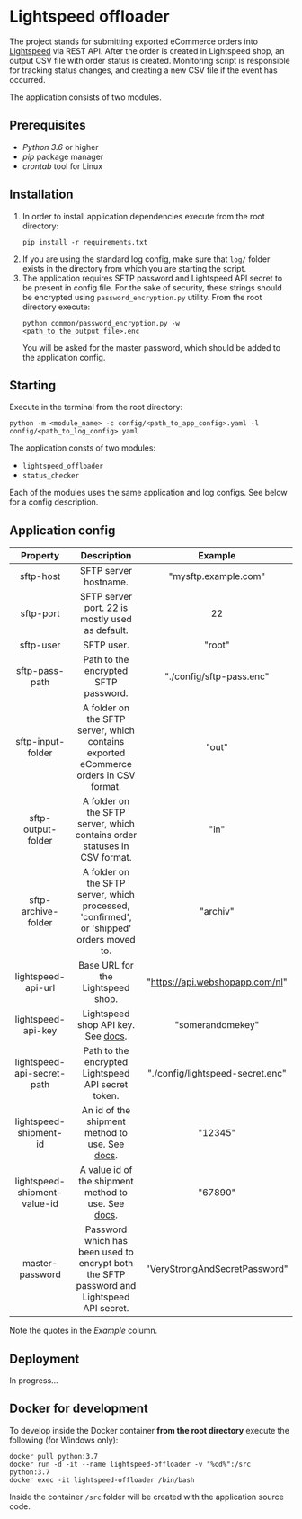 # Lightspeed offloader

The project stands for submitting exported eCommerce orders into [Lightspeed](https://www.lightspeed.com/) via REST API.
After the order is created in Lightspeed shop, an output CSV file with order status is created. 
Monitoring script is responsible for tracking status changes, and creating a new CSV file if the event has occurred.

The application consists of two modules.

## Prerequisites
- *Python 3.6* or higher
- *pip* package manager
- *crontab* tool for Linux

## Installation
1. In order to install application dependencies execute from the root directory:
    ```shell script
    pip install -r requirements.txt
    ``` 
2. If you are using the standard log config, make sure that `log/` folder exists in the directory from which you are 
   starting the script.
3. The application requires SFTP password and Lightspeed API secret to be present in config file. For the sake of security,
    these strings should be encrypted using `password_encryption.py` utility. From the root directory execute:
    ```shell script
    python common/password_encryption.py -w <path_to_the_output_file>.enc
    ```
   You will be asked for the master password, which should be added to the application config. 

## Starting

Execute in the terminal from the root directory:
```shell script
python -m <module_name> -c config/<path_to_app_config>.yaml -l config/<path_to_log_config>.yaml
```

The application consts of two modules:
 - `lightspeed_offloader`
 - `status_checker`
 
Each of the modules uses the same application and log configs. See below for a config description. 

## Application config
|           Property           |                                                                 Description                                                                 |              Example             |
|:----------------------------:|:-------------------------------------------------------------------------------------------------------------------------------------------:|:--------------------------------:|
| sftp-host                    | SFTP server hostname.                                                                                                                       | "mysftp.example.com"             |
| sftp-port                    | SFTP server port. 22 is mostly used as default.                                                                                             | 22                               |
| sftp-user                    | SFTP user.                                                                                                                                  | "root"                           |
| sftp-pass-path               | Path to the encrypted SFTP password.                                                                                                        | "./config/sftp-pass.enc"         |
| sftp-input-folder            | A folder on the SFTP server, which contains exported eCommerce orders in CSV format.                                                        | "out"                            |
| sftp-output-folder           | A folder on the SFTP server, which contains order statuses in CSV format.                                                                   | "in"                             |
| sftp-archive-folder          | A folder on the SFTP server, which processed, 'confirmed', or 'shipped' orders moved to.                                                    | "archiv"                         |
| lightspeed-api-url           | Base URL for the Lightspeed shop.                                                                                                           | "https://api.webshopapp.com/nl"  |
| lightspeed-api-key           | Lightspeed shop API key. See [docs](https://developers.lightspeedhq.com/ecom/introduction/authentication/).                                 | "somerandomekey"                 |
| lightspeed-api-secret-path   | Path to the encrypted Lightspeed API secret token.                                                                                          | "./config/lightspeed-secret.enc" |
| lightspeed-shipment-id       | An id of the shipment method to use. See [docs](https://developers.lightspeedhq.com/ecom/endpoints/shippingmethod/).                        | "12345"                          |
| lightspeed-shipment-value-id | A value id of the shipment method to use. See [docs](https://developers.lightspeedhq.com/ecom/endpoints/shippingmethodvalue/).              | "67890"                          |
| master-password              | Password which has been used to encrypt both the SFTP password and Lightspeed API secret.                                                   | "VeryStrongAndSecretPassword"    |

Note the quotes in the *Example* column.

## Deployment
In progress...

## Docker for development
To develop inside the Docker container **from the root directory** execute the following (for Windows only):
```shell script
docker pull python:3.7
docker run -d -it --name lightspeed-offloader -v "%cd%":/src python:3.7 
docker exec -it lightspeed-offloader /bin/bash
```
Inside the container `/src` folder will be created with the application source code.
